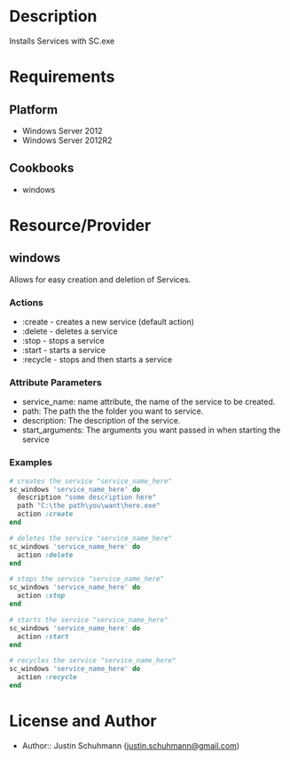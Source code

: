 Description
===========
Installs Services with SC.exe

Requirements
============

Platform
--------
* Windows Server 2012
* Windows Server 2012R2

Cookbooks
---------
* windows

Resource/Provider
=================

windows
---------

Allows for easy creation and deletion of Services.

### Actions

- :create - creates a new service (default action)
- :delete - deletes a service
- :stop - stops a service
- :start - starts a service
- :recycle - stops and then starts a service

### Attribute Parameters

- service_name: name attribute, the name of the service to be created.
- path: The path the the folder you want to service.
- description: The description of the service.
- start_arguments: The arguments you want passed in when starting the service

### Examples
```ruby
# creates the service "service_name_here"
sc_windows 'service_name_here' do
  description "some description here"
  path "C:\the path\you\want\here.exe"
  action :create
end
```

```ruby
# deletes the service "service_name_here"
sc_windows 'service_name_here' do
  action :delete
end
```

```ruby
# stops the service "service_name_here"
sc_windows 'service_name_here' do
  action :stop
end
```

```ruby
# starts the service "service_name_here"
sc_windows 'service_name_here' do
  action :start
end
```

```ruby
# recycles the service "service_name_here"
sc_windows 'service_name_here' do
  action :recycle
end
```

License and Author
==================

* Author:: Justin Schuhmann (<justin.schuhmann@gmail.com>)